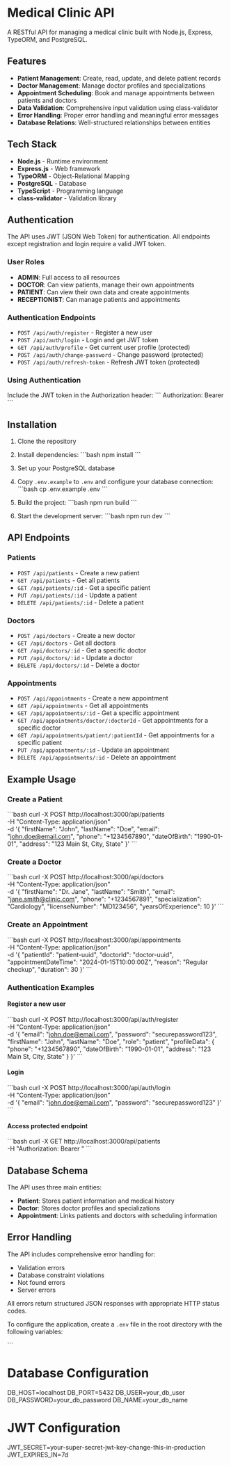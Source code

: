 # Medical Clinic API

A RESTful API for managing a medical clinic built with Node.js, Express, TypeORM, and PostgreSQL.

## Features

- **Patient Management**: Create, read, update, and delete patient records
- **Doctor Management**: Manage doctor profiles and specializations
- **Appointment Scheduling**: Book and manage appointments between patients and doctors
- **Data Validation**: Comprehensive input validation using class-validator
- **Error Handling**: Proper error handling and meaningful error messages
- **Database Relations**: Well-structured relationships between entities

## Tech Stack

- **Node.js** - Runtime environment
- **Express.js** - Web framework
- **TypeORM** - Object-Relational Mapping
- **PostgreSQL** - Database
- **TypeScript** - Programming language
- **class-validator** - Validation library

## Authentication

The API uses JWT (JSON Web Token) for authentication. All endpoints except registration and login require a valid JWT token.

### User Roles

- **ADMIN**: Full access to all resources
- **DOCTOR**: Can view patients, manage their own appointments
- **PATIENT**: Can view their own data and create appointments
- **RECEPTIONIST**: Can manage patients and appointments

### Authentication Endpoints

- `POST /api/auth/register` - Register a new user
- `POST /api/auth/login` - Login and get JWT token
- `GET /api/auth/profile` - Get current user profile (protected)
- `POST /api/auth/change-password` - Change password (protected)
- `POST /api/auth/refresh-token` - Refresh JWT token (protected)

### Using Authentication

Include the JWT token in the Authorization header:
\`\`\`
Authorization: Bearer <your-jwt-token>
\`\`\`

## Installation

1. Clone the repository
2. Install dependencies:
   \`\`\`bash
   npm install
   \`\`\`

3. Set up your PostgreSQL database

4. Copy `.env.example` to `.env` and configure your database connection:
   \`\`\`bash
   cp .env.example .env
   \`\`\`

5. Build the project:
   \`\`\`bash
   npm run build
   \`\`\`

6. Start the development server:
   \`\`\`bash
   npm run dev
   \`\`\`

## API Endpoints

### Patients
- `POST /api/patients` - Create a new patient
- `GET /api/patients` - Get all patients
- `GET /api/patients/:id` - Get a specific patient
- `PUT /api/patients/:id` - Update a patient
- `DELETE /api/patients/:id` - Delete a patient

### Doctors
- `POST /api/doctors` - Create a new doctor
- `GET /api/doctors` - Get all doctors
- `GET /api/doctors/:id` - Get a specific doctor
- `PUT /api/doctors/:id` - Update a doctor
- `DELETE /api/doctors/:id` - Delete a doctor

### Appointments
- `POST /api/appointments` - Create a new appointment
- `GET /api/appointments` - Get all appointments
- `GET /api/appointments/:id` - Get a specific appointment
- `GET /api/appointments/doctor/:doctorId` - Get appointments for a specific doctor
- `GET /api/appointments/patient/:patientId` - Get appointments for a specific patient
- `PUT /api/appointments/:id` - Update an appointment
- `DELETE /api/appointments/:id` - Delete an appointment

## Example Usage

### Create a Patient
\`\`\`bash
curl -X POST http://localhost:3000/api/patients \
  -H "Content-Type: application/json" \
  -d '{
    "firstName": "John",
    "lastName": "Doe",
    "email": "john.doe@email.com",
    "phone": "+1234567890",
    "dateOfBirth": "1990-01-01",
    "address": "123 Main St, City, State"
  }'
\`\`\`

### Create a Doctor
\`\`\`bash
curl -X POST http://localhost:3000/api/doctors \
  -H "Content-Type: application/json" \
  -d '{
    "firstName": "Dr. Jane",
    "lastName": "Smith",
    "email": "jane.smith@clinic.com",
    "phone": "+1234567891",
    "specialization": "Cardiology",
    "licenseNumber": "MD123456",
    "yearsOfExperience": 10
  }'
\`\`\`

### Create an Appointment
\`\`\`bash
curl -X POST http://localhost:3000/api/appointments \
  -H "Content-Type: application/json" \
  -d '{
    "patientId": "patient-uuid",
    "doctorId": "doctor-uuid",
    "appointmentDateTime": "2024-01-15T10:00:00Z",
    "reason": "Regular checkup",
    "duration": 30
  }'
\`\`\`

### Authentication Examples

#### Register a new user
\`\`\`bash
curl -X POST http://localhost:3000/api/auth/register \
  -H "Content-Type: application/json" \
  -d '{
    "email": "john.doe@email.com",
    "password": "securepassword123",
    "firstName": "John",
    "lastName": "Doe",
    "role": "patient",
    "profileData": {
      "phone": "+1234567890",
      "dateOfBirth": "1990-01-01",
      "address": "123 Main St, City, State"
    }
  }'
\`\`\`

#### Login
\`\`\`bash
curl -X POST http://localhost:3000/api/auth/login \
  -H "Content-Type: application/json" \
  -d '{
    "email": "john.doe@email.com",
    "password": "securepassword123"
  }'
\`\`\`

#### Access protected endpoint
\`\`\`bash
curl -X GET http://localhost:3000/api/patients \
  -H "Authorization: Bearer <your-jwt-token>"
\`\`\`

## Database Schema

The API uses three main entities:

- **Patient**: Stores patient information and medical history
- **Doctor**: Stores doctor profiles and specializations
- **Appointment**: Links patients and doctors with scheduling information

## Error Handling

The API includes comprehensive error handling for:
- Validation errors
- Database constraint violations
- Not found errors
- Server errors

All errors return structured JSON responses with appropriate HTTP status codes.

To configure the application, create a `.env` file in the root directory with the following variables:

\`\`\`
# Database Configuration
DB_HOST=localhost
DB_PORT=5432
DB_USER=your_db_user
DB_PASSWORD=your_db_password
DB_NAME=your_db_name

# JWT Configuration
JWT_SECRET=your-super-secret-jwt-key-change-this-in-production
JWT_EXPIRES_IN=7d

